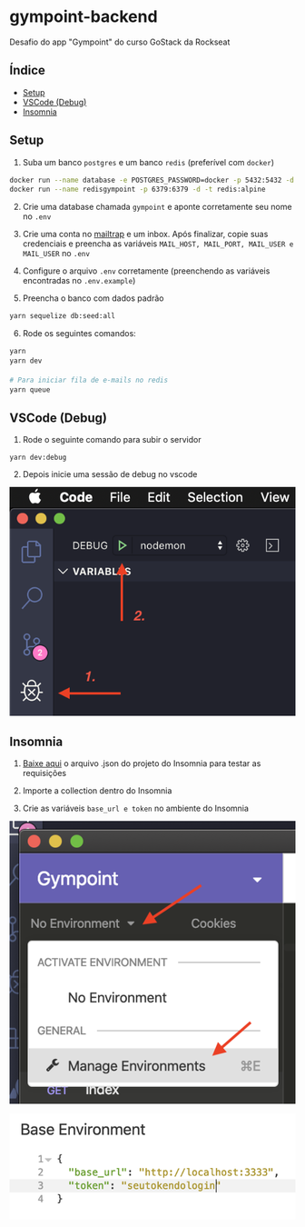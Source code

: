 # gympoint-backend
Desafio do app "Gympoint" do curso GoStack da Rockseat

## Índice
- [Setup](#setup)
- [VSCode (Debug)](#vscode-debug)
- [Insomnia](#Insomnia)

## Setup
1. Suba um banco `postgres` e um banco `redis` (preferível com `docker`)
```bash
docker run --name database -e POSTGRES_PASSWORD=docker -p 5432:5432 -d postgres:11
docker run --name redisgympoint -p 6379:6379 -d -t redis:alpine
```

2. Crie uma database chamada `gympoint` e aponte corretamente seu nome no `.env`

3. Crie uma conta no [mailtrap](mailtrap.io) e um inbox. Após finalizar, copie suas credenciais e preencha as variáveis `MAIL_HOST, MAIL_PORT, MAIL_USER e MAIL_USER` no `.env`

4. Configure o arquivo `.env` corretamente (preenchendo as variáveis encontradas no `.env.example`)

5. Preencha o banco com dados padrão
```bash
yarn sequelize db:seed:all
```

6. Rode os seguintes comandos:
```bash
yarn
yarn dev

# Para iniciar fila de e-mails no redis
yarn queue
```

## VSCode (Debug)

1. Rode o seguinte comando para subir o servidor
```
yarn dev:debug
```

2. Depois inicie uma sessão de debug no vscode

![VSCode debug](docs/debug.png)

## Insomnia
1. [Baixe aqui](https://raw.githubusercontent.com/santospatrick/gympoint-backend/master/json/insomnia.json) o arquivo .json do projeto do Insomnia para testar as requisições

2. Importe a collection dentro do Insomnia

3. Crie as variáveis `base_url e token` no ambiente do Insomnia

![Ambiente Insomnia](docs/insomnia-ambiente.png)

![Variáveis Insomnia](docs/insomnia-variaveis.png)
